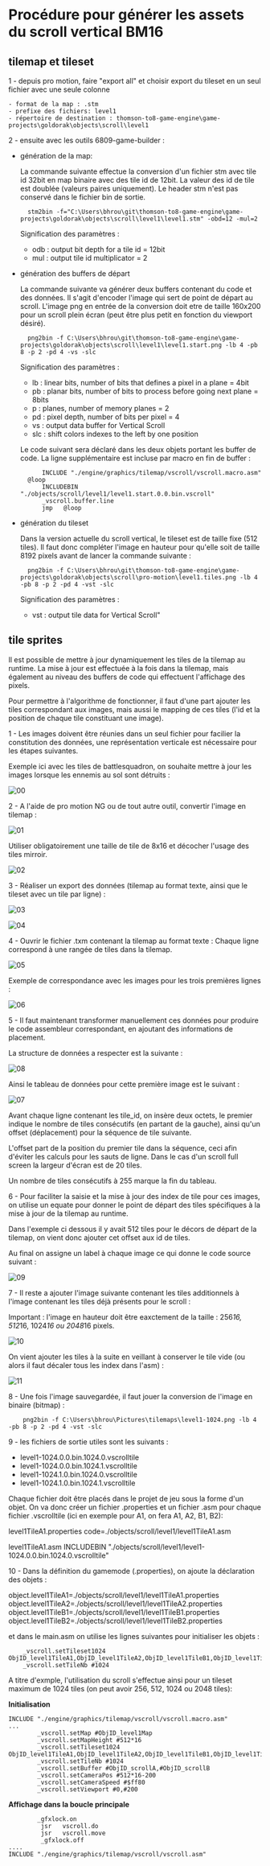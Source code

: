 # Procédure pour générer les assets du scroll vertical BM16
## tilemap et tileset

1 - depuis pro motion, faire "export all" et choisir export du tileset en un seul fichier avec une seule colonne

	- format de la map : .stm
	- prefixe des fichiers: level1
	- répertoire de destination : thomson-to8-game-engine\game-projects\goldorak\objects\scroll\level1 

2 - ensuite avec les outils 6809-game-builder :

- génération de la map:
    
    La commande suivante effectue la conversion d'un fichier stm avec tile id 32bit en map binaire avec des tile id de 12bit. La valeur des id de tile est doublée (valeurs paires uniquement). Le header stm n'est pas conservé dans le fichier bin de sortie.

		stm2bin -f="C:\Users\bhrou\git\thomson-to8-game-engine\game-projects\goldorak\objects\scroll\level1\level1.stm" -obd=12 -mul=2 

    Signification des paramètres :

    * odb : output bit depth for a tile id = 12bit
    * mul : output tile id multiplicator = 2

- génération des buffers de départ
    
    La commande suivante va générer deux buffers contenant du code et des données. Il s'agit d'encoder l'image qui sert de point de départ au scroll. L'image png en entrée de la conversion doit etre de taille 160x200 pour un scroll plein écran (peut être plus petit en fonction du viewport désiré).

		png2bin -f C:\Users\bhrou\git\thomson-to8-game-engine\game-projects\goldorak\objects\scroll\level1\level1.start.png -lb 4 -pb 8 -p 2 -pd 4 -vs -slc

    Signification des paramètres :

    * lb  : linear bits, number of bits that defines a pixel in a plane = 4bit
    * pb  : planar bits, number of bits to process before going next plane = 8bits
    * p   : planes, number of memory planes = 2
    * pd  : pixel depth, number of bits per pixel = 4
    * vs  : output data buffer for Vertical Scroll
    * slc : shift colors indexes to the left by one position

    Le code suivant sera déclaré dans les deux objets portant les buffer de code. La ligne supplémentaire est incluse par macro en fin de buffer :


            INCLUDE "./engine/graphics/tilemap/vscroll/vscroll.macro.asm"
        @loop
            INCLUDEBIN "./objects/scroll/level1/level1.start.0.0.bin.vscroll"
            _vscroll.buffer.line
            jmp   @loop

- génération du tileset

    Dans la version actuelle du scroll vertical, le tileset est de taille fixe (512 tiles). Il faut donc compléter l'image en hauteur pour qu'elle soit de taille 8192 pixels avant de lancer la commande suivante :
		
		png2bin -f C:\Users\bhrou\git\thomson-to8-game-engine\game-projects\goldorak\objects\scroll\pro-motion\level1.tiles.png -lb 4 -pb 8 -p 2 -pd 4 -vst -slc 

    Signification des paramètres :

    * vst : output tile data for Vertical Scroll"

## tile sprites

Il est possible de mettre à jour dynamiquement les tiles de la tilemap au runtime.
La mise à jour est effectuée à la fois dans la tilemap, mais également au niveau des buffers de code qui effectuent l'affichage des pixels.

Pour permettre à l'algorithme de fonctionner, il faut d'une part ajouter les tiles correspondant aux images, mais aussi le mapping de ces tiles (l'id et la position de chaque tile constituant une image).

1 - Les images doivent être réunies dans un seul fichier pour facilier la constitution des données, une représentation verticale est nécessaire pour les étapes suivantes.

Exemple ici avec les tiles de battlesquadron, on souhaite mettre à jour les images lorsque les ennemis au sol sont détruits :

![00](./doc/00.png)

2 - A l'aide de pro motion NG ou de tout autre outil, convertir l'image en tilemap :

![01](./doc/01.png)

Utiliser obligatoirement une taille de tile de 8x16 et décocher l'usage des tiles mirroir.

![02](./doc/02.png)

3 - Réaliser un export des données (tilemap au format texte, ainsi que le tileset avec un tile par ligne) :

![03](./doc/03.png)

![04](./doc/04.png)

4 - Ouvrir le fichier .txm contenant la tilemap au format texte :
Chaque ligne correspond à une rangée de tiles dans la tilemap.

![05](./doc/05.png)

Exemple de correspondance avec les images pour les trois premières lignes :

![06](./doc/06.png)

5 - Il faut maintenant transformer manuellement ces données pour produire le code assembleur correspondant, en ajoutant des informations de placement.

La structure de données a respecter est la suivante :


![08](./doc/08.png)

Ainsi le tableau de données pour cette première image est le suivant :

![07](./doc/07.png)

Avant chaque ligne contenant les tile_id, on insère deux octets, le premier indique le nombre de tiles consécutifs (en partant de la gauche), ainsi qu'un offset (déplacement) pour la séquence de tile suivante.

L'offset part de la position du premier tile dans la séquence, ceci afin d'éviter les calculs pour les sauts de ligne.
Dans le cas d'un scroll full screen la largeur d'écran est de 20 tiles.

Un nombre de tiles consécutifs à 255 marque la fin du tableau.

6 - Pour faciliter la saisie et la mise à jour des index de tile pour ces images, on utilise un equate pour donner le point de départ des tiles spécifiques à la mise à jour de la tilemap au runtime.

Dans l'exemple ci dessous il y avait 512 tiles pour le décors de départ de la tilemap, on vient donc ajouter cet offset aux id de tiles.

Au final on assigne un label à chaque image ce qui donne le code source suivant :

![09](./doc/09.png)

7 - Il reste a ajouter l'image suivante contenant les tiles additionnels à l'image contenant les tiles déjà présents pour le scroll :

Important : l'image en hauteur doit être eaxctement de la taille : 256*16, 512*16, 1024*16 ou 2048*16 pixels.

![10](./doc/10.png)

On vient ajouter les tiles à la suite en veillant à conserver le tile vide (ou alors il faut décaler tous les index dans l'asm) :

![11](./doc/11.png)

8 - Une fois l'image sauvegardée, il faut jouer la conversion de l'image en binaire (bitmap) :

		png2bin -f C:\Users\bhrou\Pictures\tilemaps\level1-1024.png -lb 4 -pb 8 -p 2 -pd 4 -vst -slc

9 - les fichiers de sortie utiles sont les suivants :

- level1-1024.0.0.bin.1024.0.vscrolltile
- level1-1024.0.0.bin.1024.1.vscrolltile
- level1-1024.1.0.bin.1024.0.vscrolltile
- level1-1024.1.0.bin.1024.1.vscrolltile

Chaque fichier doit être placés dans le projet de jeu sous la forme d'un objet. On va donc créer un fichier .properties et un fichier .asm pour chaque fichier .vscrolltile (ici en exemple pour A1, on fera A1, A2, B1, B2):

level1TileA1.properties
code=./objects/scroll/level1/level1TileA1.asm

level1TileA1.asm
        INCLUDEBIN "./objects/scroll/level1/level1-1024.0.0.bin.1024.0.vscrolltile"

10 - Dans la définition du gamemode (.properties), on ajoute la déclaration des objets :

object.level1TileA1=./objects/scroll/level1/level1TileA1.properties
object.level1TileA2=./objects/scroll/level1/level1TileA2.properties
object.level1TileB1=./objects/scroll/level1/level1TileB1.properties
object.level1TileB2=./objects/scroll/level1/level1TileB2.properties

et dans le main.asm on utilise les lignes suivantes pour initialiser les objets :

        _vscroll.setTileset1024 ObjID_level1TileA1,ObjID_level1TileA2,ObjID_level1TileB1,ObjID_level1TileB2
        _vscroll.setTileNb #1024

A titre d'exmple, l'utilisation du scroll s'effectue ainsi pour un tileset maximum de 1024 tiles (on peut avoir 256, 512, 1024 ou 2048 tiles):

**Initialisation**

    INCLUDE "./engine/graphics/tilemap/vscroll/vscroll.macro.asm"
    ...
            _vscroll.setMap #ObjID_level1Map
            _vscroll.setMapHeight #512*16
            _vscroll.setTileset1024 ObjID_level1TileA1,ObjID_level1TileA2,ObjID_level1TileB1,ObjID_level1TileB2
            _vscroll.setTileNb #1024
            _vscroll.setBuffer #ObjID_scrollA,#ObjID_scrollB
            _vscroll.setCameraPos #512*16-200
            _vscroll.setCameraSpeed #$ff80
            _vscroll.setViewport #0,#200

**Affichage dans la boucle principale**

            _gfxlock.on
             jsr   vscroll.do
             jsr   vscroll.move
             _gfxlock.off
    ....
    INCLUDE "./engine/graphics/tilemap/vscroll/vscroll.asm"